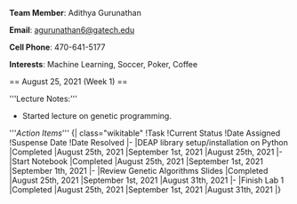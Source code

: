 **Team Member**: Adithya Gurunathan

**Email**: agurunathan6@gatech.edu

**Cell Phone**: 470-641-5177

**Interests**: Machine Learning, Soccer, Poker, Coffee


== August 25, 2021 (Week 1) == 

'''Lecture Notes:'''
* Started lecture on genetic programming.

'''<i>Action Items</i>'''
{| class="wikitable"
!Task
!Current Status
!Date Assigned
!Suspense Date
!Date Resolved
|-
|DEAP library setup/installation on Python
|Completed
|August 25th, 2021
|September 1st, 2021
|August 25th, 2021
|-
|Start Notebook
|Completed
|August 25th, 2021
|September 1st, 2021
|September 1th, 2021
|- 
|Review Genetic Algorithms Slides
|Completed
|August 25th, 2021
|September 1st, 2021
|August 31th, 2021
|-
|Finish Lab 1
|Completed
|August 25th, 2021
|September 1st, 2021
|August 31th, 2021
|}